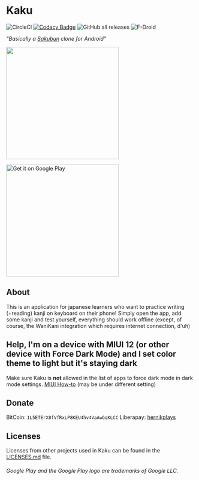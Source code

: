 # Kaku
![CircleCI](https://img.shields.io/circleci/build/github/hernikplays/kaku) [![Codacy Badge](https://app.codacy.com/project/badge/Grade/ae8059400de64338b008d9dc163a5335)](https://www.codacy.com/gh/hernikplays/kaku/dashboard?utm_source=github.com&amp;utm_medium=referral&amp;utm_content=hernikplays/kaku&amp;utm_campaign=Badge_Grade) ![GitHub all releases](https://img.shields.io/github/downloads/hernikplays/kaku/total?logo=github) ![F-Droid](https://img.shields.io/f-droid/v/cz.hernik.kaku)

*"Basically a [Sakubun](https://sakubun.herokuapp.com) clone for Android"*

<a href="https://f-droid.org/packages/cz.hernik.kaku"><img src="https://fdroid.gitlab.io/artwork/badge/get-it-on.png" width="300px"></a>

<a href='https://play.google.com/store/apps/details?id=cz.hernik.kaku&pcampaignid=pcampaignidMKT-Other-global-all-co-prtnr-py-PartBadge-Mar2515-1'><img alt='Get it on Google Play' src='https://play.google.com/intl/en_us/badges/static/images/badges/en_badge_web_generic.png' width="300px"/></a>

## About
This is an application for japanese learners who want to practice writing (+reading) kanji on keyboard on their phone! Simply open the app, add some kanji and test yourself, everything should work offline (except, of course, the WaniKani integration which requires internet connection, d'uh)

## Help, I'm on a device with MIUI 12 (or other device with Force Dark Mode) and I set color theme to light but it's staying dark
Make sure Kaku is **not** allowed in the list of apps to force dark mode in dark mode settings. [MIUI How-to](https://youtu.be/n252Lm5zIzM?t=27) (may be under different setting)

## Donate
BitCoin: `1L5ETErX8fVfRxLP8KEU4hv4VaAwGqKLCC`
Liberapay: [hernikplays](https://liberapay.com/hernikplays)

## Licenses

Licenses from other projects used in Kaku can be found in the [LICENSES.md](https://github.com/hernikplays/kaku/blob/main/LICENSES.md) file.

###### Google Play and the Google Play logo are trademarks of Google LLC.
